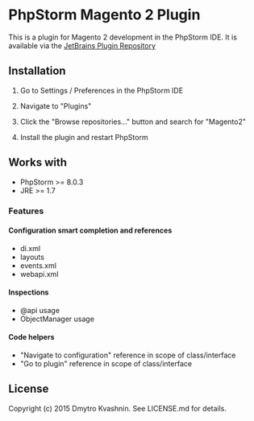 # PhpStorm Magento 2 Plugin

This is a plugin for Magento 2 development in the PhpStorm IDE. It is available via the [JetBrains Plugin Repository](https://plugins.jetbrains.com/plugin/8024)
## Installation

1. Go to Settings / Preferences in the PhpStorm IDE

2. Navigate to "Plugins"

3. Click the "Browse repositories..." button and search for "Magento2"

4. Install the plugin and restart PhpStorm

## Works with
* PhpStorm >= 8.0.3
* JRE >= 1.7

<h3>Features</h3>

<h4>Configuration smart completion and references</h4>
<ul>
<li>di.xml</li>
<li>layouts</li>
<li>events.xml</li>
<li>webapi.xml</li>
</ul>

<h4>Inspections</h4>
<ul>
<li>@api usage</li>
<li>ObjectManager usage</li>
</ul>

<h4>Code helpers</h4>
<ul>
<li>"Navigate to configuration" reference in scope of class/interface</li>
<li>"Go to plugin" reference in scope of class/interface</li>
</ul>

## License

Copyright (c) 2015 Dmytro Kvashnin. See LICENSE.md for details.
